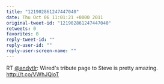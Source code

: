 ```yaml
---
title: "121902861247447040"
date: Thu Oct 06 11:01:21 +0000 2011
original-tweet-id: "121902861247447040"
retweets: 0
favorites: 0
reply-tweet-id: ""
reply-user-id: ""
reply-user-screen-name: ""
---
```

RT <a href="https://twitter.com/andytlr">@andytlr</a>: Wired's tribute page to Steve is pretty amazing. http://t.co/VWhJQioT
